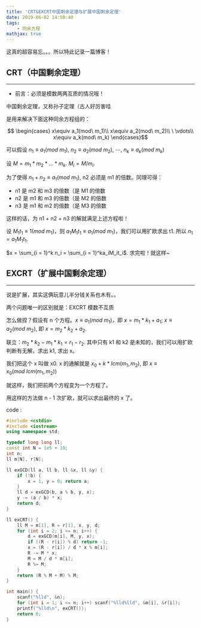 ```yaml
---
title: 'CRT&EXCRT中国剩余定理与扩展中国剩余定理'
date: 2019-06-02 14:50:40
tags: 
    - 同余方程
mathjax: true
---
```


这真的超容易忘。。。所以特此记录一篇博客！

## CRT（中国剩余定理）
-----

* 前言：必须是模数两两互质的情况哦！

中国剩余定理，又称孙子定理（古人好厉害哇

是用来解决下面这种同余方程组的：

$$
\begin{cases}
x\equiv a_1(mod\ m_1)\\
x\equiv a_2(mod\ m_2)\\
\ \vdots\\
x\equiv a_k(mod\ m_k)
\end{cases}$$

可以假设 $n_1 \equiv a_1(mod\ m_1)$, $n_2 \equiv a_2(mod\ m_2)$, $\cdots$, $n_k \equiv a_k(mod\ m_k)$

设 $M = m_1 * m_2 * ... * m_k$. $M_i = M / m_i$.

为了使得 $n_1 + n_2 \equiv a_1(mod\ m_1)$, n2 必须是 m1 的倍数。同理可得：

* n1 是 m2 和 m3 的倍数（是 M1 的倍数
* n2 是 m1 和 m3 的倍数（是 M2 的倍数
* n3 是 m1 和 m2 的倍数（是 M3 的倍数

这样的话，为 n1 + n2 + n3 的解就满足上述方程啦！

设 $M_1t_1 \equiv 1(mod\ m_1)$，则 $a_1M_1t_1 \equiv a_1(mod\ m_1)$，我们可以用扩欧求出 t1. 所以 $n_1 = a_1M_1t_1$.

$x = \sum_{i = 1}^k n_i = \sum_{i = 1}^ka_iM_it_i$. 求完啦！就这样~


## EXCRT（扩展中国剩余定理）
-----

说是扩展，其实这俩玩意儿半分钱关系也木有。。

两个问题唯一的区别就是：EXCRT 模数不互质

怎么做捏？假设有 n 个方程。$x \equiv a_1(mod\ m_1)$，即 $x = m_1 * k_1 + a_1$; $x \equiv a_2(mod\ m_2)$, 即 $x = m_2 * k_2 + a_2$.

联立：$m_2 * k_2 - m_1 * k_1 = r_1 - r_2$. 其中只有 k1 和 k2 是未知的，我们可以用扩欧判断有无解，求出 k1, 求出 x。

我们把这个 x 叫做 x0. x 的通解就是 $x_0 + k * lcm(m_1, m_2)$, 即 $x \equiv x_0(mod\ lcm(m_1, m_2))$

就这样，我们把前两个方程变为一个方程了。

用这样的方法做 n - 1 次扩欧，就可以求出最终的 x 了。

code :
``` c++
#include <cstdio>
#include <iostream>
using namespace std;

typedef long long ll;
const int N = 1e5 + 10;
int n;
ll m[N], r[N];

ll exGCD(ll a, ll b, ll &x, ll &y) {
    if (!b) {
        x = 1, y = 0; return a;
    }
    ll d = exGCD(b, a % b, y, x);
    y -= (a / b) * x;
    return d;
}

ll exCRT() {
    ll M = m[1], R = r[1], x, y, d;
    for (int i = 2; i <= n; i++) {
        d = exGCD(m[i], M, y, x);
        if ((R - r[i]) % d) return -1;
        x = (R - r[i]) / d * x % m[i];
        R -= M * x;
        M = M / d * m[i];
        R %= M;
    }
    return (R % M + M) % M;
}

int main() {
    scanf("%lld", &n);
    for (int i = 1; i <= n; i++) scanf("%lld%lld", &m[i], &r[i]);
    printf("%lld\n", exCRT());
    return 0;
}
```